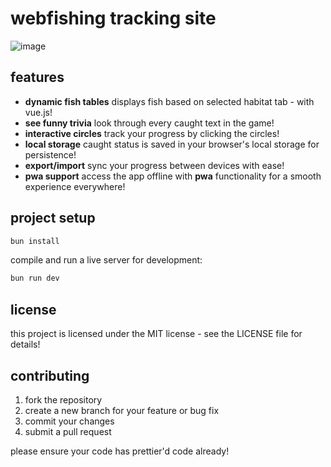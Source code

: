 # webfishing tracking site

![image](https://github.com/user-attachments/assets/b0ad3444-dd83-4ec2-aa23-2070e5c96bcb)

## features

- **dynamic fish tables** displays fish based on selected habitat tab - with vue.js!
- **see funny trivia** look through every caught text in the game!
- **interactive circles** track your progress by clicking the circles!
- **local storage** caught status is saved in your browser's local storage for persistence!
- **export/import** sync your progress between devices with ease!
- **pwa support** access the app offline with **pwa** functionality for a smooth experience everywhere!

## project setup

```sh
bun install
```

compile and run a live server for development:

```sh
bun run dev
```

## license

this project is licensed under the MIT license - see the LICENSE file for details!

## contributing

1. fork the repository
2. create a new branch for your feature or bug fix
3. commit your changes
4. submit a pull request

please ensure your code has prettier'd code already!
